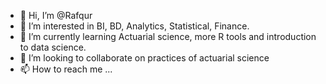 - 👋 Hi, I’m @Rafqur
- 👀 I’m interested in BI, BD, Analytics, Statistical, Finance.      
- 🌱 I’m currently learning Actuarial science, more R tools and introduction to data science.
- 💞️ I’m looking to collaborate on practices of actuarial science
- 📫 How to reach me ...

<!---
Rafqur/Rafqur is a ✨ special ✨ repository because its `README.md` (this file) appears on your GitHub profile.
You can click the Preview link to take a look at your changes.
--->
